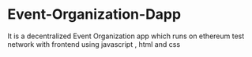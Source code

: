 # Event-Organization-Dapp
It is a decentralized Event Organization app which runs on ethereum test network with frontend using javascript , html and css
